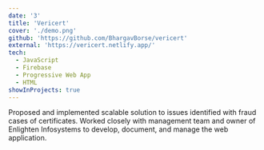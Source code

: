 ```yaml
---
date: '3'
title: 'Vericert'
cover: './demo.png'
github: 'https://github.com/BhargavBorse/vericert'
external: 'https://vericert.netlify.app/'
tech:
  - JavaScript
  - Firebase
  - Progressive Web App
  - HTML
showInProjects: true
---
```


Proposed and implemented scalable solution to issues identified with fraud cases of certificates. Worked closely with management team and owner of Enlighten Infosystems to develop, document, and manage the web application.
